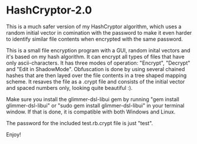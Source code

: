 # HashCryptor-2.0
This is a much safer version of my HashCryptor algorithm, 
which uses a random initial vector in comination with the password to make it even harder to identify similar file contents when encrypted with the same password.

This is a small file encryption program with a GUI, random inital vectors and it's based on my hash algorithm. It can encrypt all types of files that have only ascii-characters. 
It has three modes of operation: "Encrypt", "Decrypt" and "Edit in ShadowMode". Obfuscation is done by using several chained hashes that are then layed over the file contents in a tree shaped mapping scheme. 
It resaves the file as a .crypt file and consists of the initial vector and spaced numbers only, looking quite beautiful :). 

Make sure you install the glimmer-dsl-libui gem by running "gem install glimmer-dsl-libui" or "sudo gem install glimmer-dsl-libui" in your terminal window.
If that is done, it is compatible with both Windows and Linux.

The password for the included test.rb.crypt file is just "test".

Enjoy! 
